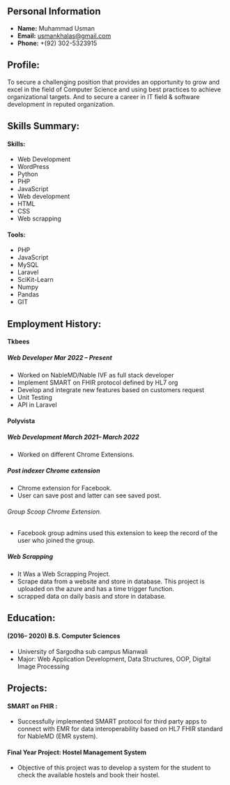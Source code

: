 ## Personal Information
- **Name:** Muhammad Usman
- **Email:** usmankhalas@gmail.com
- **Phone:** +(92) 302-5323915

## Profile:

To secure a challenging position that provides an opportunity to grow and excel in the field of Computer Science and using best practices to achieve organizational targets. And to secure a career in IT field & software development in reputed organization.

## Skills Summary:

#### Skills:
   - Web Development
   - WordPress 
   - Python
   - PHP
   - JavaScript
   - Web development 
   - HTML
   - CSS
   - Web scrapping

#### Tools:
   - PHP
   - JavaScript
   - MySQL
   - Laravel
   - SciKit-Learn
   - Numpy
   - Pandas
   - GIT

## Employment History:

#### Tkbees
   ##### Web Developer Mar 2022 – Present
   - Worked on NableMD/Nable IVF as full stack developer
   - Implement SMART on FHIR protocol defined by HL7 org
   - Develop and integrate new features based on customers request
   - Unit Testing
   - API in Laravel
   
#### Polyvista
   ##### Web Development March 2021– March 2022
   - Worked on different Chrome Extensions.
   
   ##### Post indexer Chrome extension
   - Chrome extension for Facebook.
   - User can save post and latter can see saved post.
   
   ###### Group Scoop Chrome Extension.
   - Facebook group admins used this extension to keep the record of the user who joined the group.
   
   ##### Web Scrapping
   - It Was a Web Scrapping Project.
   - Scrape data from a website and store in database. This project is uploaded on the azure and has a time trigger function.
   - scrapped data on daily basis and store in database.

## Education:

#### (2016– 2020) B.S. Computer Sciences
   - University of Sargodha sub campus Mianwali
   - Major: Web Application Development, Data Structures, OOP, Digital Image Processing
   
## Projects:
#### SMART on FHIR : 
   - Successfully implemented SMART protocol for third party apps to connect with EMR for data interoperability based on HL7 FHIR standard for NableMD (EMR system).

#### Final Year Project: Hostel Management System
   - Objective of this project was to develop a system for the student to check the available hostels and book their hostel.
